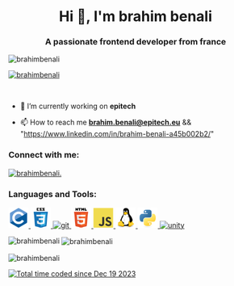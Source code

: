 <h1 align="center">Hi 👋, I'm brahim benali</h1>
<h3 align="center">A passionate frontend developer from france</h3>

<p align="left"> <img src="https://komarev.com/ghpvc/?username=brahimbenali&label=Profile%20views&color=0e75b6&style=flat" alt="brahimbenali" /> </p>

<p align="left"> <a href="https://github.com/ryo-ma/github-profile-trophy"><img src="https://github-profile-trophy.vercel.app/?username=brahimbenali" alt="brahimbenali" /></a> </p>

<p align="left"> <a href="https://twitter.com/" target="blank"><img src="https://img.shields.io/twitter/follow/?logo=twitter&style=for-the-badge" alt="" /></a> </p>

- 🔭 I’m currently working on **epitech**

- 📫 How to reach me **brahim.benali@epitech.eu** && "https://www.linkedin.com/in/brahim-benali-a45b002b2/"

<h3 align="left">Connect with me:</h3>
<p align="left">
<a href="https://discord.gg/brahimbenali." target="blank"><img align="center" src="https://raw.githubusercontent.com/rahuldkjain/github-profile-readme-generator/master/src/images/icons/Social/discord.svg" alt="brahimbenali." height="30" width="40" /></a>
</p>

<h3 align="left">Languages and Tools:</h3>
<p align="left"> <a href="https://www.cprogramming.com/" target="_blank" rel="noreferrer"> <img src="https://raw.githubusercontent.com/devicons/devicon/master/icons/c/c-original.svg" alt="c" width="40" height="40"/> </a> <a href="https://www.w3schools.com/css/" target="_blank" rel="noreferrer"> <img src="https://raw.githubusercontent.com/devicons/devicon/master/icons/css3/css3-original-wordmark.svg" alt="css3" width="40" height="40"/> </a> <a href="https://git-scm.com/" target="_blank" rel="noreferrer"> <img src="https://www.vectorlogo.zone/logos/git-scm/git-scm-icon.svg" alt="git" width="40" height="40"/> </a> <a href="https://www.w3.org/html/" target="_blank" rel="noreferrer"> <img src="https://raw.githubusercontent.com/devicons/devicon/master/icons/html5/html5-original-wordmark.svg" alt="html5" width="40" height="40"/> </a> <a href="https://developer.mozilla.org/en-US/docs/Web/JavaScript" target="_blank" rel="noreferrer"> <img src="https://raw.githubusercontent.com/devicons/devicon/master/icons/javascript/javascript-original.svg" alt="javascript" width="40" height="40"/> </a> <a href="https://www.linux.org/" target="_blank" rel="noreferrer"> <img src="https://raw.githubusercontent.com/devicons/devicon/master/icons/linux/linux-original.svg" alt="linux" width="40" height="40"/> </a> <a href="https://www.python.org" target="_blank" rel="noreferrer"> <img src="https://raw.githubusercontent.com/devicons/devicon/master/icons/python/python-original.svg" alt="python" width="40" height="40"/> </a> <a href="https://unity.com/" target="_blank" rel="noreferrer"> <img src="https://www.vectorlogo.zone/logos/unity3d/unity3d-icon.svg" alt="unity" width="40" height="40"/> </a> </p>

<p><img align="left" src="https://github-readme-stats.vercel.app/api/top-langs?username=brahimbenali&show_icons=true&locale=en&layout=compact" alt="brahimbenali" /></p>

<p>&nbsp;<img align="center" src="https://github-readme-stats.vercel.app/api?username=brahimbenali&show_icons=true&locale=en" alt="brahimbenali" /></p>

<p><img align="center" src="https://github-readme-streak-stats.herokuapp.com/?user=brahimbenali&" alt="brahimbenali" /></p>


<a href="https://wakatime.com/@018c82c5-29fe-428f-af05-9aeb2c980442"><img src="https://wakatime.com/badge/user/018c82c5-29fe-428f-af05-9aeb2c980442.svg" alt="Total time coded since Dec 19 2023" /></a>

<!---
brahimbenali/brahimbenali is a ✨ special ✨ repository because its `README.md` (this file) appears on your GitHub profile.
You can click the Preview link to take a look at your changes.
--->
